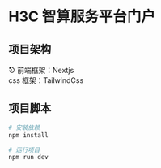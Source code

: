 # **H3C 智算服务平台门户**

## 项目架构

⎋ 前端框架：Nextjs  
css 框架：TailwindCss

## 项目脚本

```bash
# 安装依赖
npm install

# 运行项目
npm run dev
```
